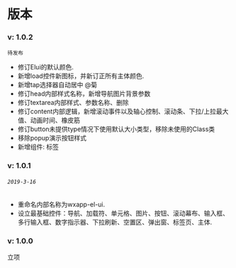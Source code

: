 # 版本

### v: 1.0.2

`待发布`

* 修订Elui的默认颜色.
* 新增load控件新图标，并新订正所有主体颜色.
* 新增tap选择器自动居中 @菊
* 修订head内部样式名称，新增导航图片背景参数
* 修订textarea内部样式、参数名称、删除
* 修订content内部逻辑，新增滚动事件以及轴心控制、滚动条、下拉/上拉最大值、动画时间、橡皮筋
* 修订button未提供type情况下使用默认大小类型，移除未使用的Class类
* 移除popup演示按钮样式
* 新增组件: 标签

### **v: 1.0.1**

###### `2019-3-16`

* 重命名内部名称为wxapp-el-ui.
* 设立最基础控件：导航、加载符、单元格、图片、按钮、滚动幕布、输入框、多行输入框、数字指示器、下拉刷新、空置区、弹出窗、标签页、主体.

### **v: 1.0.0**

立项

